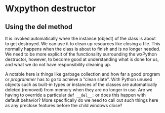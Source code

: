 # Wxpython destructor

## Using the __del__ method

It is invoked automatically when the instance (object) of the class is about to get destroyed. We can use it to clean up resources like closing a file. This normally happens when the class is about to finish and is no longer needed. We need to be more explicit of the functionality surrounding the wxPython destructor, however, to become good at understanding what is done for us, and what we do not have responsibility cleaning up. 

A notable here is things like garbage collection and how far a good program or *programmer* has to go to achieve a "clean slate". With Python unused objects such as built-in types or instances of the classes are automatically deleted (removed) from memory when they are no longer in use. Are we having to override a particular `def __del__:` or does this happen with default behavior? More specifically do we need to call out such things here as any preclose features before the child windows close?